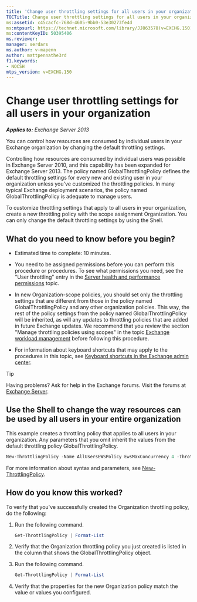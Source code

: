 ```yaml
---
title: 'Change user throttling settings for all users in your organization'
TOCTitle: Change user throttling settings for all users in your organization
ms:assetid: c45cacfc-768d-4605-9bb0-53e30273fe4d
ms:mtpsurl: https://technet.microsoft.com/library/JJ863578(v=EXCHG.150)
ms:contentKeyID: 50395406
ms.reviewer: 
manager: serdars
ms.author: v-mapenn
author: mattpennathe3rd
f1.keywords:
- NOCSH
mtps_version: v=EXCHG.150
---
```


# Change user throttling settings for all users in your organization

_**Applies to:** Exchange Server 2013_

You can control how resources are consumed by individual users in your Exchange organization by changing the default throttling settings.

Controlling how resources are consumed by individual users was possible in Exchange Server 2010, and this capability has been expanded for Exchange Server 2013. The policy named GlobalThrottlingPolicy defines the default throttling settings for every new and existing user in your organization unless you've customized the throttling policies. In many typical Exchange deployment scenarios, the policy named GlobalThrottlingPolicy is adequate to manage users.

To customize throttling settings that apply to all users in your organization, create a new throttling policy with the scope assignment Organization. You can only change the default throttling settings by using the Shell.

## What do you need to know before you begin?

- Estimated time to complete: 10 minutes.

- You need to be assigned permissions before you can perform this procedure or procedures. To see what permissions you need, see the "User throttling" entry in the [Server health and performance permissions](server-health-and-performance-permissions-exchange-2013-help.md) topic.

- In new Organization-scope policies, you should set only the throttling settings that are different from those in the policy named GlobalThrottlingPolicy and any other organization policies. This way, the rest of the policy settings from the policy named GlobalThrottlingPolicy will be inherited, as will any updates to throttling policies that are added in future Exchange updates. We recommend that you review the section "Manage throttling policies using scopes" in the topic [Exchange workload management](exchange-workload-management-exchange-2013-help.md) before following this procedure.

- For information about keyboard shortcuts that may apply to the procedures in this topic, see [Keyboard shortcuts in the Exchange admin center](keyboard-shortcuts-in-the-exchange-admin-center-2013-help.md).

> [!TIP]
> Having problems? Ask for help in the Exchange forums. Visit the forums at [Exchange Server](https://go.microsoft.com/fwlink/p/?linkid=60612).

## Use the Shell to change the way resources can be used by all users in your entire organization

This example creates a throttling policy that applies to all users in your organization. Any parameters that you omit inherit the values from the default throttling policy GlobalThrottlingPolicy.

```powershell
New-ThrottlingPolicy -Name AllUsersEWSPolicy EwsMaxConcurrency 4 -ThrottlingPolicyScope Organization
```

For more information about syntax and parameters, see [New-ThrottlingPolicy](https://technet.microsoft.com/library/dd351045\(v=exchg.150\)).

## How do you know this worked?

To verify that you've successfully created the Organization throttling policy, do the following:

1. Run the following command.

   ```powershell
   Get-ThrottlingPolicy | Format-List
   ```

2. Verify that the Organization throttling policy you just created is listed in the column that shows the GlobalThrottlingPolicy object.

3. Run the following command.

   ```powershell
   Get-ThrottlingPolicy | Format-List
   ```

4. Verify that the properties for the new Organization policy match the value or values you configured.
